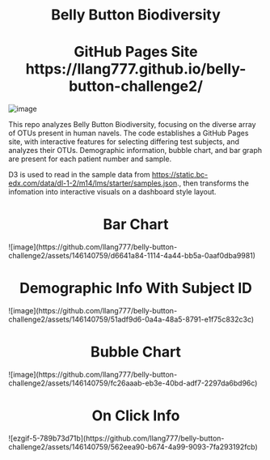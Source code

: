 <h1 align="center"> Belly Button Biodiversity </h1>
<h1 align="center"> GitHub Pages Site https://llang777.github.io/belly-button-challenge2/ </h1>

![image](https://github.com/llang777/belly-button-challenge2/assets/146140759/31f8a211-b5b8-455d-aad7-852faf24d15d)


 This repo analyzes  Belly Button Biodiversity, focusing on the diverse array of OTUs present in human navels.
 The code establishes a GitHub Pages site, with interactive features for selecting differing test subjects, and
 analyzes their OTUs. Demographic information, bubble chart, and bar graph are present for each patient number and sample.

  D3 is used to read in the sample data from https://static.bc-edx.com/data/dl-1-2/m14/lms/starter/samples.json., then
  transforms the infomation into interactive visuals on a dashboard style layout.

<h1 align="center"> Bar Chart </h1>
![image](https://github.com/llang777/belly-button-challenge2/assets/146140759/d6641a84-1114-4a44-bb5a-0aaf0dba9981)

<h1 align="center"> Demographic Info With Subject ID </h1>
![image](https://github.com/llang777/belly-button-challenge2/assets/146140759/51adf9d6-0a4a-48a5-8791-e1f75c832c3c)

<h1 align="center"> Bubble Chart </h1>
![image](https://github.com/llang777/belly-button-challenge2/assets/146140759/fc26aaab-eb3e-40bd-adf7-2297da6bd96c)

<h1 align="center"> On Click Info </h1>
![ezgif-5-789b73d71b](https://github.com/llang777/belly-button-challenge2/assets/146140759/562eea90-b674-4a99-9093-7fa293192fcb)

